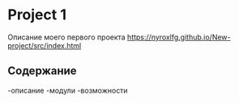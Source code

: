 # Project 1
Описание моего первого проекта
https://nyroxlfg.github.io/New-project/src/index.html
## Содержание
-описание 
-модули
-возможности
